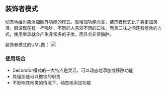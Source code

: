 ## 装饰者模式
动态地给对象添加额外功能的模式，就增加功能而言，装饰者模式比子类更加灵活。假设现在有一杯咖啡，不同的人喜欢不同的口味，而且口味之间还有组合的方式，使用继承就会产生非常多的子类，而且会非常臃肿。

装饰者模式的UML图：
![](http://picture.jellythink.com/jellythinkDecoratorClass.png)

### 使用场合
- Decorator模式的一大特点是灵活，可以动态地添加或移除功能
- 处理那些可以撤销的职责
- 不影响其他类的情况下，动态地添加功能
 

